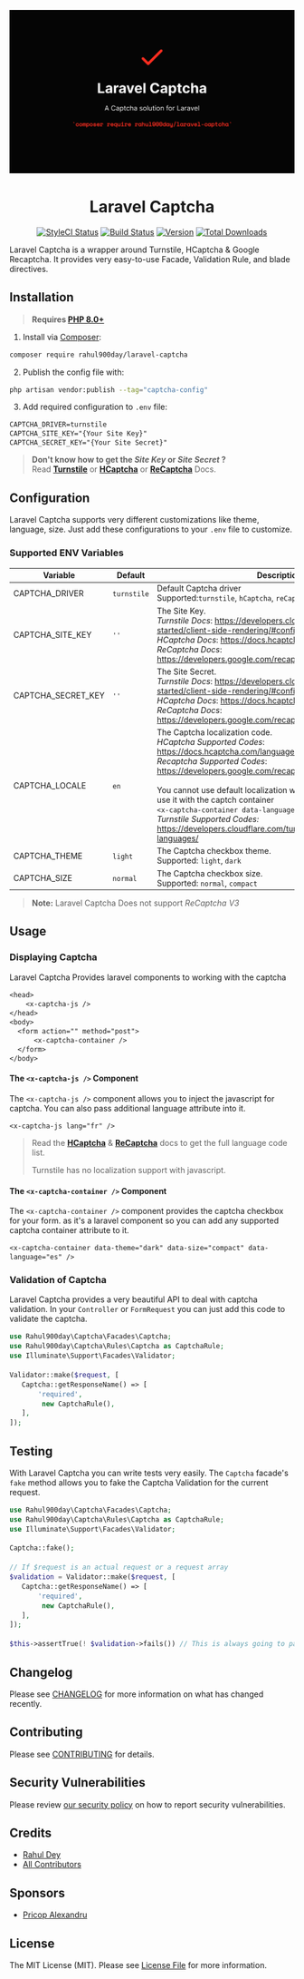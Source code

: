 <p align="center"><img src="/art/poster.png" alt="Poster Laravel Captcha"></p>

<h1 align="center">Laravel Captcha</h1>

<p align="center">
    <a href="https://styleci.io/repos/471343273"><img src="https://github.styleci.io/repos/471343273/shield" alt="StyleCI Status"></a>
    <a href="https://github.com/rahuldey12/laravel-captcha/actions"><img src="https://github.com/RahulDey12/laravel-captcha/workflows/run-tests/badge.svg" alt="Build Status"></a>
    <a href="https://packagist.org/packages/rahul900day/laravel-captcha"><img src="https://poser.pugx.org/rahul900day/laravel-captcha/version" alt="Version"></a>
    <a href="https://packagist.org/packages/rahul900day/laravel-captcha"><img src="https://poser.pugx.org/rahul900day/laravel-captcha/downloads" alt="Total Downloads"></a>
</p>

Laravel Captcha is a wrapper around Turnstile, HCaptcha & Google Recaptcha. It provides very easy-to-use Facade, Validation Rule, and blade directives.

## Installation
> **Requires [PHP 8.0+](https://php.net/releases/)**

1. Install via  [Composer](https://getcomposer.org):

```bash
composer require rahul900day/laravel-captcha
```

2. Publish the config file with:

```bash
php artisan vendor:publish --tag="captcha-config"
```

3. Add required configuration to `.env` file:

```dotenv
CAPTCHA_DRIVER=turnstile
CAPTCHA_SITE_KEY="{Your Site Key}"
CAPTCHA_SECRET_KEY="{Your Site Secret}"
```
> **Don't know how to get the *Site Key* or *Site Secret* ?** <br>
> Read **[Turnstile](https://developers.cloudflare.com/turnstile/get-started/client-side-rendering/#configurations)** or **[HCaptcha](https://docs.hcaptcha.com/configuration)** or **[ReCaptcha](https://developers.google.com/recaptcha/docs/display)** Docs.

## Configuration
Laravel Captcha supports very different customizations like theme, language, size. Just
add these configurations to your `.env` file to customize.

### Supported ENV Variables
| Variable           | Default     | Description                                                                                                                                                                                                                                                                                                                                                                                                                                                                     |
|--------------------|-------------|---------------------------------------------------------------------------------------------------------------------------------------------------------------------------------------------------------------------------------------------------------------------------------------------------------------------------------------------------------------------------------------------------------------------------------------------------------------------------------|
| CAPTCHA_DRIVER     | `turnstile` | Default Captcha driver <br> Supported:`turnstile`, `hCaptcha`, `reCaptcha`                                                                                                                                                                                                                                                                                                                                                                                                      |
| CAPTCHA_SITE_KEY   | `''`        | The Site Key. <br/> *Turnstile Docs*: https://developers.cloudflare.com/turnstile/get-started/client-side-rendering/#configurations <br/> *HCaptcha Docs*: https://docs.hcaptcha.com/configuration <br/> *ReCaptcha Docs*: https://developers.google.com/recaptcha/docs/display                                                                                                                                                                                                 |
| CAPTCHA_SECRET_KEY | `''`        | The Site Secret. <br/> *Turnstile Docs*: https://developers.cloudflare.com/turnstile/get-started/client-side-rendering/#configurations <br/> *HCaptcha Docs*: https://docs.hcaptcha.com/configuration <br/> *ReCaptcha Docs*: https://developers.google.com/recaptcha/docs/display                                                                                                                                                                                              |
| CAPTCHA_LOCALE     | `en`        | The Captcha localization code. <br/> *HCaptcha Supported Codes*:  https://docs.hcaptcha.com/languages <br/> *Recaptcha Supported Codes*: https://developers.google.com/recaptcha/docs/language <br/> <br/> You cannot use default localization with **Turnstile** you need to use it with the captch container <br/> `<x-captcha-container data-language="es" />` <br/> *Turnstile Supported Codes:* https://developers.cloudflare.com/turnstile/reference/supported-languages/ |
| CAPTCHA_THEME      | `light`     | The Captcha checkbox theme. <br/> Supported: `light`, `dark`                                                                                                                                                                                                                                                                                                                                                                                                                    |
| CAPTCHA_SIZE       | `normal`    | The Captcha checkbox size. <br/> Supported: `normal`, `compact`                                                                                                                                                                                                                                                                                                                                                                                                                 |

> **Note:** Laravel Captcha Does not support *ReCaptcha V3*

## Usage

### Displaying Captcha

Laravel Captcha Provides laravel components to working with the captcha

```blade
<head>
    <x-captcha-js />
</head>
<body>
  <form action="" method="post">
      <x-captcha-container />
  </form>
</body>
```
#### The `<x-captcha-js />` Component

The `<x-captcha-js />` component allows you to inject the javascript for captcha. You can 
also pass additional language attribute into it.

```blade
<x-captcha-js lang="fr" />
```
> Read the **[HCaptcha](https://docs.hcaptcha.com/languages)** & **[ReCaptcha](https://developers.google.com/recaptcha/docs/language)** docs to get the full language code list. 
> 
> Turnstile has no localization support with javascript.

#### The `<x-captcha-container />` Component

The `<x-captcha-container />` component provides the captcha checkbox for your form. as it's a laravel component so you
can add any supported captcha container attribute to it.

```blade
<x-captcha-container data-theme="dark" data-size="compact" data-language="es" />
```

### Validation of Captcha

Laravel Captcha provides a very beautiful API to deal with captcha validation. In your
`Controller` or `FormRequest` you can just add this code to validate the captcha.

```php
use Rahul900day\Captcha\Facades\Captcha;
use Rahul900day\Captcha\Rules\Captcha as CaptchaRule;
use Illuminate\Support\Facades\Validator;

Validator::make($request, [
   Captcha::getResponseName() => [
       'required', 
        new CaptchaRule(),
   ],
]);
```

## Testing

With Laravel Captcha you can write tests very easily. The `Captcha` facade's `fake` method
allows you to fake the Captcha Validation for the current request.

```php
use Rahul900day\Captcha\Facades\Captcha;
use Rahul900day\Captcha\Rules\Captcha as CaptchaRule;
use Illuminate\Support\Facades\Validator;

Captcha::fake();

// If $request is an actual request or a request array
$validation = Validator::make($request, [
   Captcha::getResponseName() => [
       'required', 
        new CaptchaRule(),
   ],
]);

$this->assertTrue(! $validation->fails()) // This is always going to pass.
```

## Changelog

Please see [CHANGELOG](CHANGELOG.md) for more information on what has changed recently.

## Contributing

Please see [CONTRIBUTING](.github/CONTRIBUTING.md) for details.

## Security Vulnerabilities

Please review [our security policy](../../security/policy) on how to report security vulnerabilities.

## Credits

- [Rahul Dey](https://github.com/RahulDey12)
- [All Contributors](../../contributors)

## Sponsors

- [Pricop Alexandru](https://twitter.com/PricopX)

## License

The MIT License (MIT). Please see [License File](LICENSE.md) for more information.
